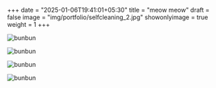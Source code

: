 +++
date = "2025-01-06T19:41:01+05:30"
title = "meow meow"
draft = false
image = "img/portfolio/selfcleaning_2.jpg"
showonlyimage = true
weight = 1
+++

![bunbun](/img/portfolio/selfcleaning_2.jpg)

![bunbun](/img/extra/selfcleaning_ex0.jpg)

![bunbun](/img/extra/selfcleaning_ex1.jpg)

![bunbun](/img/extra/selfcleaning_ex2.jpg)
